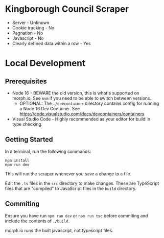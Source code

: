 # Kingborough Council Scraper

* Server - Unknown
* Cookie tracking - No
* Pagnation - No
* Javascript - No
* Clearly defined data within a row - Yes

# Local Development
## Prerequisites
- Node 16 - BEWARE the old version, this is what's supported on morph.io. See `nvm` if you need to be able to switch between versions. 
    - OPTIONAL: The `./devcontainer` directory contains config for running a Node 16 Dev Container. See https://code.visualstudio.com/docs/devcontainers/containers
- Visual Studio Code - Highly recommended as your editor for build in type checking. 

## Getting Started
In a terminal, run the following commands:
```
npm install
npm run dev
```
This will run the scraper whenever you save a change to a file. 

Edit the `.ts` files in the `src` directory to make changes. These are TypeScript files that are "compiled" to JavaScript files in the `build` directory.

## Commiting
Ensure you have run `npm run dev` or `npm run tsc` before commiting and include the contents of `./build`.

morph.io runs the built javascript, not typescript files.